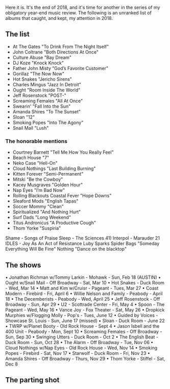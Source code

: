 Here it is. It's the end of 2018, and it's time for another in the series of my obligatory year-end music review. The following is an unranked list of albums that caught, and kept, my attention in 2018.

## The list

* At The Gates "To Drink From The Night Itself"
* John Coltrane "Both Directions At Once"
* Culture Abuse "Bay Dream"
* DJ Koze "Knock Knock"
* Father John Misty "God’s Favorite Customer"
* Gorillaz "The Now Now"
* Hot Snakes "Jericho Sirens"
* Charles Mingus "Jazz In Detroit"
* Ought "Room Inside The World"
* Jeff Rosenstock "POST-"
* Screaming Females "All At Once"
* Swearin' "Fall Into the Sun"
* Amanda Shires "To The Sunset"
* Sloan "12"
* Smoking Popes "Into The Agony"
* Snail Mail "Lush"

### The honorable mentions

* Courtney Barnett "Tell Me How You Really Feel"
* Beach House "7"
* Neko Case "Hell-On"
* Cloud Nothings "Last Building Burning"
* Kitten Forever "Semi-Permanent"
* Mitski "Be the Cowboy" 
* Kacey Musgraves "Golden Hour" 
* Nap Eyes "I’m Bad Now"
* Rolling Blackouts Coastal Fever "Hope Downs"
* Sleaford Mods "English Tapas"
* Soccer Mommy "Clean"
* Spiritualized "And Nothing Hurt"
* Surf Dads "Long Weekend"
* Titus Andronicus "A Productive Cough"
* Thom Yorke "Suspiria"

Shame - Songs of Praise
 Sleep - The Sciences
 41) Interpol - Marauder 
 21 IDLES - Joy As An Act of Resistance 
Luby Sparks
Spider Bags "Someday Everything Will Be Fine" 
Nothing "Dance on the blacktop"

## The shows

• Jonathan Richman w/Tommy Larkin - Mohawk - Sun, Feb 18 (AUSTIN)
• Ought w/Snail Mail - Off Broadway - Sat, Mar 10 
• Hot Snakes - Duck Room - Wed, Mar 14
• Matt and Kim w/Cruisr - Pageant - Tues, Mar 27 
• Coast Modern - Firebird - Fri, April 6
• Willie Nelson and Family - Peabody - April 18
• The Decemberists - Peabody - Wed, April 25
• Jeff Rosenstock - Off Broadway - Sun, Apr 29
• U2 - Scottrade Center - Fri, May 4
• Spoon - The Pageant - Wed, May 16
• Vance Joy - Fox Theater - Sat, May 26
• Dropkick Murphies w/Flogging Molly - Pop's - Tues, June 12
• Guided by Voices - Showcase St. Louis - Sun, June 17 (missed)
• Sloan - Duck Room - June 22
• TWRP w/Planet Booty - Old Rock House - Sept 4
• Jason Isbell and the 400 Unit - Peabody - Mon, Sept 10
• Screaming Females - Off Broadway -Sun, Sep 30
• Swinging Utters - Duck Room - Oct 2
• The English Beat - Duck Room - Sun, Oct 28
• The Alarm -  Off Broadway - Tue, Nov 06
• Cloud Nothings w/Nap Eyes - Old Rock House - Wed, Nov 14
• Smoking Popes - Firebird - Sat, Nov 17
• Starwolf - Duck Room - Fri, Nov 23
• Amanda Shires - Off Broadway - Thurs, Nov 29
• Thom Yorke - Stiffel - Sat, Dec 8

## The parting shot
